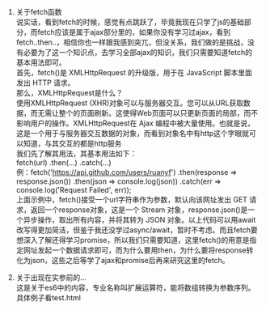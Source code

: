 1. 关于fetch函数  
说实话，看到fetch的时候，感觉有点跳跃了，毕竟我现在只学了js的基础部分，而fetch应该是属于ajax部分里的，如果你没有学习过ajax，看到fetch..then..，相信你也一样跟我感到突兀，但没关系，我们做的是挑战，没有必要为了这一个知识点，去学习全部ajax的知识，我们只需要知道fetch的基本用法即可。  
首先，fetch()是 XMLHttpRequest 的升级版，用于在 JavaScript 脚本里面发出 HTTP 请求。  
那么，XMLHttpRequest是什么？  
使用XMLHttpRequest (XHR)对象可以与服务器交互。您可以从URL获取数据，而无需让整个的页面刷新。这使得Web页面可以只更新页面的局部，而不影响用户的操作。XMLHttpRequest在 Ajax 编程中被大量使用。也就是说，这是一个用于与服务器交互数据的对象，而看到对象名中有http这个字眼就可以知道，与其交互的都是http服务  
我们先了解其用法，其基本用法如下：  
fetch(url) .then(...) .catch(...)  
例：fetch('https://api.github.com/users/ruanyf') .then(response => response.json()) .then(json => console.log(json)) .catch(err => console.log('Request Failed', err));  
上面示例中，fetch()接受一个url字符串作为参数，默认向该网址发出 GET 请求，返回一个response对象，这是一个 Stream 对象，response.json()是一个异步操作，取出所有内容，并将其转为 JSON 对象。以上代码可以用await改写得更加简洁，但鉴于我还没学过async/await，暂时不考虑。而且fetch要想深入了解还得学习promise，所以我们只需要知道，这里fetch()的用意是指定网址发起一个数据请求即可，而为什么要用then，为什么要将response转化为json，这些之后等学了ajax和promise后再来研究这里的fetch。

2. 关于出现在实参前的...  
这是关于es6中的内容，专业名称叫扩展运算符，能将数组转换为参数序列。具体例子看test.html
